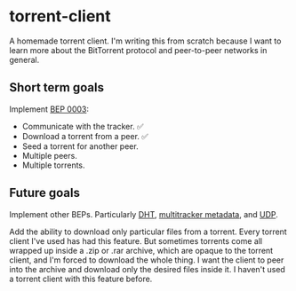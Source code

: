 # torrent-client
A homemade torrent client. I'm writing this from scratch because I want to 
learn more about the BitTorrent protocol and peer-to-peer networks in general.

## Short term goals
Implement [BEP 0003](http://www.bittorrent.org/beps/bep_0003.html):
 * Communicate with the tracker. ✅
 * Download a torrent from a peer. ✅
 * Seed a torrent for another peer.
 * Multiple peers.
 * Multiple torrents.

## Future goals
Implement other BEPs. Particularly 
[DHT](http://www.bittorrent.org/beps/bep_0005.html), 
[multitracker metadata](http://www.bittorrent.org/beps/bep_0012.html), 
and [UDP](http://www.bittorrent.org/beps/bep_0015.html).

Add the ability to download only particular files from a torrent. Every torrent 
client I've used has had this feature. But sometimes torrents come all wrapped 
up inside a .zip or .rar archive, which are opaque to the torrent client, and 
I'm forced to download the whole thing. I want the client to peer into the 
archive and download only the desired files inside it. I haven't used a 
torrent client with this feature before.
